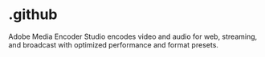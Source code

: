 # .github
Adobe Media Encoder Studio encodes video and audio for web, streaming, and broadcast with optimized performance and format presets.
